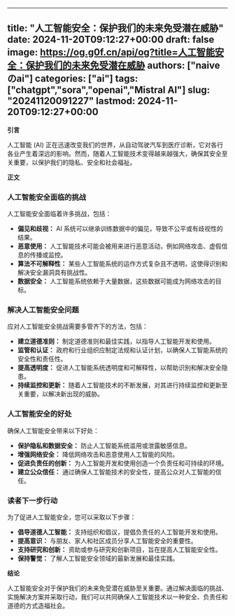 
---
title: "人工智能安全：保护我们的未来免受潜在威胁"
date: 2024-11-20T09:12:27+00:00
draft: false
image: https://og.g0f.cn/api/og?title=人工智能安全：保护我们的未来免受潜在威胁
authors: ["naiveのai"]
categories: ["ai"]
tags: ["chatgpt","sora","openai","Mistral AI"]
slug: "20241120091227"
lastmod: 2024-11-20T09:12:27+00:00
---
**引言**

人工智能 (AI) 正在迅速改变我们的世界，从自动驾驶汽车到医疗诊断，它对各行各业产生着深远的影响。然而，随着人工智能技术变得越来越强大，确保其安全至关重要，以保护我们的隐私、安全和社会福祉。

**正文**

### 人工智能安全面临的挑战

人工智能安全面临着许多挑战，包括：

- **偏见和歧视：** AI 系统可以继承训练数据中的偏见，导致不公平或有歧视性的结果。
- **恶意使用：** 人工智能技术可能会被用来进行恶意活动，例如网络攻击、虚假信息的传播或监控。
- **算法不可解释性：** 某些人工智能系统的运作方式复杂且不透明，这使得识别和解决安全漏洞具有挑战性。
- **数据安全：** 人工智能系统依赖于大量数据，这些数据可能成为网络攻击的目标。

### 解决人工智能安全问题

应对人工智能安全挑战需要多管齐下的方法，包括：

- **建立道德准则：** 制定道德准则和最佳实践，以指导人工智能开发和使用。
- **监管和认证：** 政府和行业组织应制定法规和认证计划，以确保人工智能系统的安全性和责任性。
- **提高透明度：** 促进人工智能系统透明度和可解释性，以帮助识别和解决安全隐患。
- **持续监控和更新：** 随着人工智能技术的不断发展，对其进行持续监控和更新至关重要，以解决新出现的威胁。

### 人工智能安全的好处

确保人工智能安全带来以下好处：

- **保护隐私和数据安全：** 防止人工智能系统滥用或泄露敏感信息。
- **增强网络安全：** 降低网络攻击和恶意使用人工智能的风险。
- **促进负责任的创新：** 为人工智能开发和使用创造一个负责任和可持续的环境。
- **建立公众信任：** 通过确保人工智能技术的安全性，提高公众对人工智能的信任。

### 读者下一步行动

为了促进人工智能安全，您可以采取以下步骤：

- **倡导道德人工智能：** 支持组织和倡议，提倡负责任的人工智能开发和使用。
- **提高意识：** 与朋友、家人和社区成员分享人工智能安全的重要性。
- **支持研究和创新：** 资助或参与研究和创新项目，旨在提高人工智能安全性。
- **保持警觉：** 了解人工智能安全领域的最新发展和最佳实践。

**结论**

人工智能安全对于保护我们的未来免受潜在威胁至关重要。通过解决面临的挑战、实施解决方案并采取行动，我们可以共同确保人工智能技术以一种安全、负责任和道德的方式造福社会。
